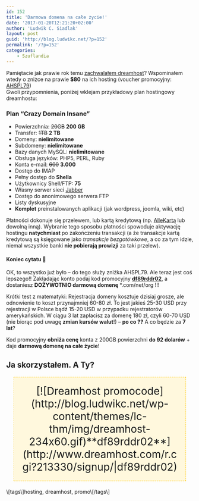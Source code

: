 ```yaml
---
id: 152
title: 'Darmowa domena na całe życie!'
date: '2017-01-20T12:21:20+02:00'
author: 'Ludwik C. Siadlak'
layout: post
guid: 'http://blog.ludwikc.net/?p=152'
permalink: '/?p=152'
categories:
    - Szuflandia
---
```


Pamiętacie jak prawie rok temu [zachwalałem dreamhost](http://blog.ludwikc.net/2006/10/05/vouchery-dreamhost/)? Wspominałem wtedy o zniżce na prawie **$80** na ich hosting (voucher promocyjny: [AHSPL79](http://www.dreamhost.com/r.cgi?213330/hosting.html|AHSPL79))  
Gwoli przypomnienia, poniżej wklejam przykładowy plan hostingowy dreamhostu:

### Plan “Crazy Domain Insane”

- Powierzchnia: <strike>20GB</strike> **200 GB**
- Transfer: <strike>1TB</strike> **2 TB**
- Domeny: **nielimitowane**
- Subdomeny: **nielimitowane**
- Bazy danych MySQL: **nielimitowane**
- Obsługa języków: PHP5, PERL, Ruby
- Konta e-mail: <strike>600</strike> **3.000**
- Dostęp do IMAP
- Pełny dostęp do **Shella**
- Użytkownicy Shell/FTP: **75**
- Własny serwer sieci [Jabber](http://www.jabberpl.org)
- Dostęp do anonimowego serwera FTP
- Listy dyskusyjne
- **Komplet** preinstalowanych aplikacji (jak wordpress, joomla, wiki, etc)

Płatności dokonuje się przelewem, lub kartą kredytową (np. [AlleKartą](http://www.allekarta.pl/) lub dowolną inną). Wybranie tego sposobu płatności spowoduje aktywację hostingu <span style="font-weight: bold">natychmiast </span>po zakończeniu transakcji (a że transakcje kartą kredytową są księgowane jako <span style="font-style: italic">transakcje bezgotówkowe</span>, a co za tym idzie, niemal wszystkie banki <span style="font-weight: bold">nie pobierają prowizji</span> za taki przelew).

#### Koniec cytatu 🙂

OK, to wszystko już było – do tego służy zniżka AHSPL79. Ale teraz jest coś lepszego!! Zakładając konto podaj kod promocyjny **[df89rddr02](http://www.dreamhost.com/r.cgi?213330/signup/|df89rddr02)**, a dostaniesz **DOŻYWOTNIO darmową domenę** \*.com/net/org !!!

Krótki test z matematyki: Rejestracja domeny kosztuje dzisiaj grosze, ale odnowienie to koszt przynajmniej 60-80 zł. To jest jakieś 25-30 USD przy rejestracji w Polsce bądź 15-20 USD w przypadku rejestratorów amerykańskich. W ciągu 3 lat zapłacisz za domenę 180 zł, czyli 60-70 USD (nie biorąc pod uwagę **zmian kursów walut**!) – **po co ??** A co będzie za **7 lat**?

Kod promocyjny **obniża cenę** konta z 200GB powierzchni **do 92 dolarów** + daje **darmową domenę na całe życie**!

## Ja skorzystałem. A Ty?

<div style="padding:20px;margin:20px;background: #FFF8DD;border: 1px dashed #FFC600;font-size:2em;text-align:center">[![Dreamhost promocode](http://blog.ludwikc.net/wp-content/themes/lc-thm/img/dreamhost-234x60.gif)**df89rddr02**](http://www.dreamhost.com/r.cgi?213330/signup/|df89rddr02)</div>\[tags\]hosting, dreamhost, promo\[/tags\]